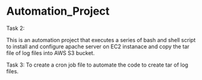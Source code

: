 # Automation_Project


Task 2: 

This is an automation project that executes a series of bash and shell script to install and configure apache server on EC2 instanace and copy the tar file of 
log files into AWS S3 bucket.

Task 3:
To create a cron job file to automate the code to create tar of log files.
